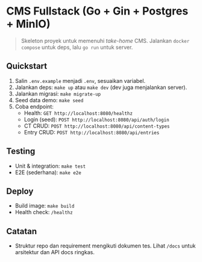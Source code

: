 # CMS Fullstack (Go + Gin + Postgres + MinIO)

> Skeleton proyek untuk memenuhi _take-home_ CMS. Jalankan `docker compose` untuk deps, lalu `go run` untuk server.

## Quickstart
1. Salin `.env.example` menjadi `.env`, sesuaikan variabel.
2. Jalankan deps: `make up` atau `make dev` (dev juga menjalankan server).
3. Jalankan migrasi: `make migrate-up`
4. Seed data demo: `make seed`
5. Coba endpoint:
   - Health: `GET http://localhost:8080/healthz`
   - Login (seed): `POST http://localhost:8080/api/auth/login`
   - CT CRUD: `POST http://localhost:8080/api/content-types`
   - Entry CRUD: `POST http://localhost:8080/api/entries`

## Testing
- Unit & integration: `make test`
- E2E (sederhana): `make e2e`

## Deploy
- Build image: `make build`
- Health check: `/healthz`

## Catatan
- Struktur repo dan requirement mengikuti dokumen tes. Lihat `/docs` untuk arsitektur dan API docs ringkas.
